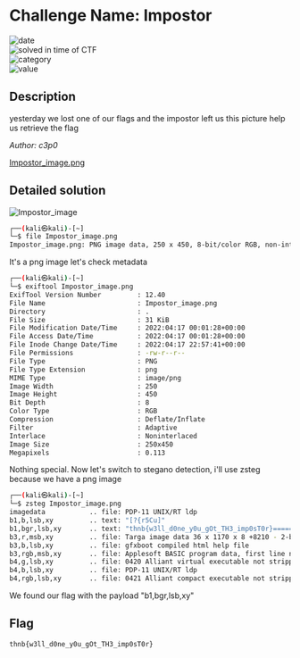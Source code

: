 # Challenge Name: Impostor


![date](https://img.shields.io/badge/date-17.04.2022-brightgreen.svg)  
![solved in time of CTF](https://img.shields.io/badge/solved-in%20time%20of%20CTF-brightgreen.svg)   
![category](https://img.shields.io/badge/category-Steganography-blueviolet.svg)   
![value](https://img.shields.io/badge/value-100-blue.svg)  


## Description

yesterday we lost one of our flags and the impostor left us this picture help us retrieve the flag   

_Author: c3p0_

[Impostor_image.png](https://thnbdarija.ctfd.io/files/4d20b1e15a8f607f44f092b872268516/Impostor_image.png?token=eyJ1c2VyX2lkIjoyNywidGVhbV9pZCI6MTUsImZpbGVfaWQiOjI1fQ.YltZRw.EEfr3l2WHYkaRumuVwpyf0ZnzQM)

## Detailed solution

![Impostor_image](https://user-images.githubusercontent.com/72421091/163735246-8b72372f-6fdc-41ad-bdc1-91e5607c7bd3.png)

```bash
┌──(kali㉿kali)-[~]
└─$ file Impostor_image.png
Impostor_image.png: PNG image data, 250 x 450, 8-bit/color RGB, non-interlaced
```  
  
It's a png image let's check metadata

```bash
┌──(kali㉿kali)-[~]
└─$ exiftool Impostor_image.png
ExifTool Version Number         : 12.40
File Name                       : Impostor_image.png
Directory                       : .
File Size                       : 31 KiB
File Modification Date/Time     : 2022:04:17 00:01:28+00:00
File Access Date/Time           : 2022:04:17 00:01:28+00:00
File Inode Change Date/Time     : 2022:04:17 22:57:41+00:00
File Permissions                : -rw-r--r--
File Type                       : PNG
File Type Extension             : png
MIME Type                       : image/png
Image Width                     : 250
Image Height                    : 450
Bit Depth                       : 8
Color Type                      : RGB
Compression                     : Deflate/Inflate
Filter                          : Adaptive
Interlace                       : Noninterlaced
Image Size                      : 250x450
Megapixels                      : 0.113

```


Nothing special. Now let's switch to stegano detection, i'll use zsteg because we have a png image

```bash
┌──(kali㉿kali)-[~]
└─$ zsteg Impostor_image.png                                                              1 ⨯
imagedata           .. file: PDP-11 UNIX/RT ldp
b1,b,lsb,xy         .. text: "[?{r5Cu]"
b1,bgr,lsb,xy       .. text: "thnb{w3ll_d0ne_y0u_gOt_TH3_imp0sT0r}====="
b3,r,msb,xy         .. file: Targa image data 36 x 1170 x 8 +8210 - 2-bit alpha - four way interleave " @\222$H\002"
b3,b,lsb,xy         .. file: gfxboot compiled html help file
b3,rgb,msb,xy       .. file: Applesoft BASIC program data, first line number 2
b4,g,lsb,xy         .. file: 0420 Alliant virtual executable not stripped
b4,b,lsb,xy         .. file: PDP-11 UNIX/RT ldp
b4,rgb,lsb,xy       .. file: 0421 Alliant compact executable not stripped

```



We found our flag with the payload "b1,bgr,lsb,xy" 

## Flag

```
thnb{w3ll_d0ne_y0u_gOt_TH3_imp0sT0r}
```

